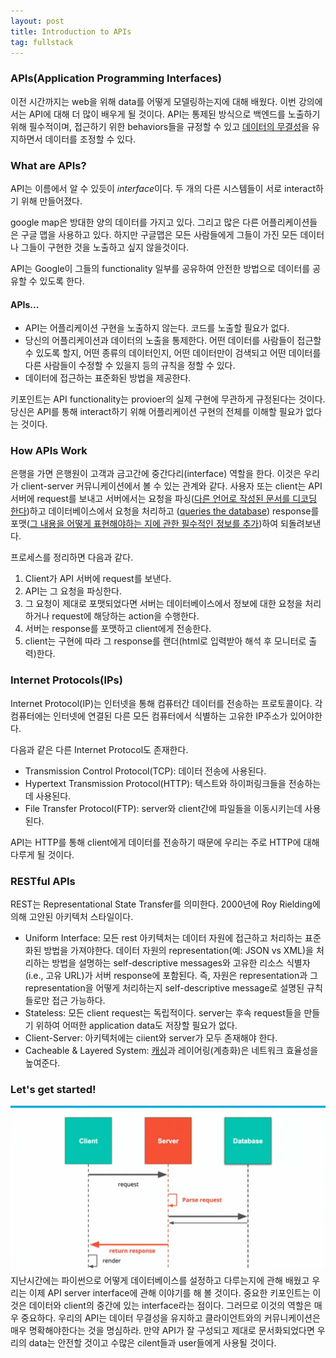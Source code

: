 ```yaml
---
layout: post
title: Introduction to APIs
tag: fullstack
---
```

### APIs(Application Programming Interfaces)

이전 시간까지는 web을 위해 data를 어떻게 모델링하는지에 대해 배웠다. 이번 강의에서는 API에 대해 더 많이 배우게 될 것이다. API는 통제된 방식으로 백엔드를 
노출하기 위해 필수적이며, 접근하기 위한 behaviors들을 규정할 수 있고 [데이터의 무결성](https://untitledtblog.tistory.com/123)을 유지하면서 데이터를 조정할 수 있다.

### What are APIs?
API는 이름에서 알 수 있듯이 *interface*이다. 두 개의 다른 시스템들이 서로 interact하기 위해 만들어졌다.

google map은 방대한 양의 데이터를 가지고 있다. 그리고 많은 다른 어플리케이션들은 구글 맵을 사용하고 있다. 하지만 구글맵은 모든 사람들에게 그들이 가진 
모든 데이터나 그들이 구현한 것을 노출하고 싶지 않을것이다. 

API는 Google이 그들의 functionality 일부를 공유하여 안전한 방법으로 데이터를 공유할 수 있도록 한다. 

#### APIs...
- API는 어플리케이션 구현을 노출하지 않는다. 코드를 노출할 필요가 없다.
- 당신의 어플리케이션과 데이터의 노출을 통제한다. 어떤 데이터를 사람들이 접근할 수 있도록 할지, 어떤 종류의 데이터인지, 어떤 데이터만이 검색되고 어떤 데이터를
 다른 사람들이 수정할 수 있을지 등의 규칙을 정할 수 있다.
- 데이터에 접근하는 표준화된 방법을 제공한다.

키포인트는 API functionality는 provioer의 실제 구현에 무관하게 규정된다는 것이다. 당신은 API를 통해 interact하기 위해 어플리케이션 구현의 전체를 이해할 필요가 없다는 것이다.

### How APIs Work
은행을 가면 은행원이 고객과 금고간에 중간다리(interface) 역할을 한다. 이것은 우리가 client-server 커뮤니케이션에서 볼 수 있는 관계와 같다. 사용자 또는 
client는 API 서버에 request를 보내고 서버에서는 요청을 파싱([다른 언어로 작성된 문서를 디코딩 한다](https://est0que.tistory.com/11))하고 데이터베이스에서 요청을 처리하고
([queries the database](http://www.terms.co.kr/query.htm)) response를 포맷([그 내용을 어떻게 표현해야하는 지에 관한 필수적인 정보를 추가](http://www.terms.co.kr/format.htm))하여 되돌려보낸다.

프로세스를 정리하면 다음과 같다.
1. Client가 API 서버에 request를 보낸다.
2. API는 그 요청을 파싱한다.
3. 그 요청이 제대로 포맷되었다면 서버는 데이터베이스에서 정보에 대한 요청을 처리하거나 request에 해당하는 action을 수행한다.
4. 서버는 response를 포맷하고 client에게 전송한다.
5. client는 구현에 따라 그 response를 랜더(html로 입력받아 해석 후 모니터로 출력)한다.


### Internet Protocols(IPs)
Internet Protocol(IP)는 인터넷을 통해 컴퓨터간 데이터를 전송하는 프로토콜이다. 각 컴퓨터에는 인터넷에 연결된 다른 모든 컴퓨터에서 식별하는 고유한 
IP주소가 있어야한다.

다음과 같은 다른 Internet Protocol도 존재한다.
- Transmission Control Protocol(TCP): 데이터 전송에 사용된다.
- Hypertext Transmission Protocol(HTTP): 텍스트와 하이퍼링크들을 전송하는데 사용된다.
- File Transfer Protocol(FTP): server와 client간에 파일들을 이동시키는데 사용된다.

API는 HTTP를 통해 client에게 데이터를 전송하기 때문에 우리는 주로 HTTP에 대해 다루게 될 것이다.

### RESTful APIs
REST는 Representational State Transfer를 의미한다. 2000년에 Roy Rielding에 의해 고안된 아키텍처 스타일이다.
- Uniform Interface: 모든 rest 아키텍처는 데이터 자원에 접근하고 처리하는 표준화된 방법을 가져야한다. 데이터 자원의 representation(예: JSON vs XML)을 처리하는 방법을 설명하는 self-descriptive messages와 고유한 리소스 식별자(i.e., 고유 URL)가 서버 response에 포함된다. 즉, 자원은 representation과 그 representation을 어떻게 처리하는지 self-descriptive message로 설명된 규칙들로만 접근 가능하다.
- Stateless: 모든 client request는 독립적이다. server는 후속 request들을 만들기 위하여 어떠한 application data도 저장할 필요가 없다.
- Client-Server: 아키텍처에는 ciient와 server가 모두 존재해야 한다.
- Cacheable & Layered System: [캐싱](https://richong.tistory.com/95)과 레이어링(계층화)은 네트워크 효율성을 높여준다.

### Let's get started!
![server](/img/server.png)
지난시간에는 파이썬으로 어떻게 데이터베이스를 설정하고 다루는지에 관해 배웠고 우리는 이제 API server interface에 관해 이야기를 해 볼 것이다.
중요한 키포인트는 이것은 데이터와 client의 중간에 있는 interface라는 점이다. 그러므로 이것의 역할은 매우 중요하다. 우리의 API는 데이터 무결성을 유지하고 클라이언트와의 커뮤니케이션은 매우 명확해야한다는 것을 명심하라. 만약 API가 잘 구성되고 제대로 문서화되었다면 우리의 data는 
안전할 것이고 수많은 cilent들과 user들에게 사용될 것이다.
